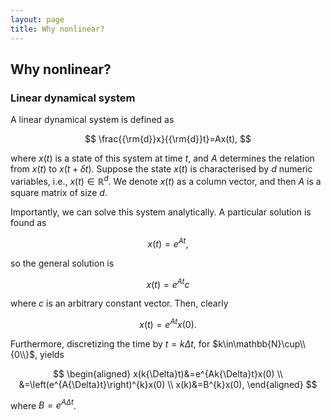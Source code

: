 ```yaml
---
layout: page
title: Why nonlinear?
---
```


## Why nonlinear?
### Linear dynamical system
A linear dynamical system is defined as

$$ \frac{{\rm{d}}x}{{\rm{d}}t}=Ax(t), $$

where $x(t)$ is a state of this system at time $t$, and $A$ determines the relation from $x(t)$ to $x(t+{\delta}t)$. Suppose the state $x(t)$ is characterised by $d$ numeric variables, i.e., $x(t)\in\mathbb{R}^{d}$. We denote $x(t)$ as a column vector, and then $A$ is a square matrix of size $d$.

Importantly, we can solve this system analytically. A particular solution is found as

$$ x(t)=e^{At}, $$

so the general solution is

$$ x(t)=e^{At}c $$

where $c$ is an arbitrary constant vector. Then, clearly

$$ x(t)=e^{At}x(0). $$

Furthermore, discretizing the time by $t=k{\Delta}t$, for $k\in\mathbb{N}\cup\\{0\\}$, yields

$$
\begin{aligned}
x(k{\Delta}t)&=e^{Ak{\Delta}t}x(0) \\
&=\left(e^{A{\Delta}t}\right)^{k}x(0) \\
x(k)&=B^{k}x(0),
\end{aligned}
$$

where $B=e^{A{\Delta}t}$.
